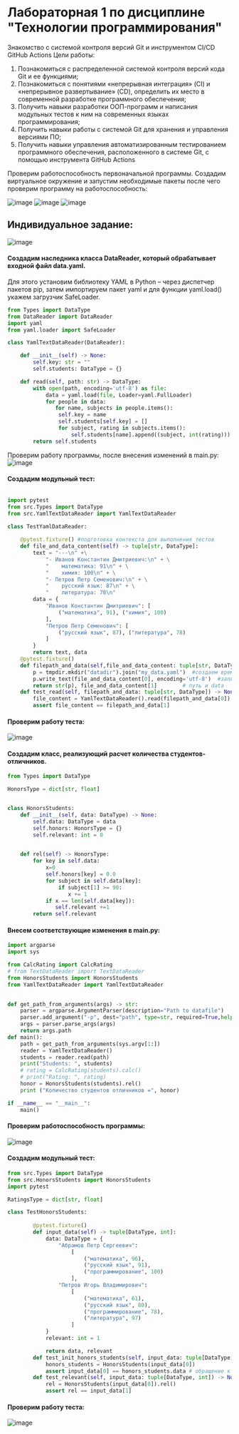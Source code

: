 # Лабораторная 1 по дисциплине "Технологии программирования"
Знакомство с системой контроля версий Git и инструментом CI/CD GitHub Actions
Цели работы:
1. Познакомиться c распределенной системой контроля версий кода Git и ее функциями;
2. Познакомиться с понятиями «непрерывная интеграция» (CI) и «непрерывное развертывание» 
(CD), определить их место в современной разработке программного обеспечения;
3. Получить навыки разработки ООП-программ и написания модульных тестов к ним на 
современных языках программирования;
4. Получить навыки работы с системой Git для хранения и управления версиями ПО;
5. Получить навыки управления автоматизированным тестированием программного обеспечения, 
расположенного в системе Git, с помощью инструмента GitHub Actions

Проверим работоспособность первоначальной программы. Создадим виртуальное окружение и запустим необходимые пакеты после чего проверим программу на работоспособность:

![image](https://github.com/VolkovaDasha/TehProgLab1/assets/118906106/570ceb5d-9f85-466c-ab0e-60ac515f2b7d)
![image](https://github.com/VolkovaDasha/TehProgLab1/assets/118906106/9ced85a8-ab66-432c-b80c-c7825d2233db)
![image](https://github.com/VolkovaDasha/TehProgLab1/assets/118906106/f7077247-ac5b-4c8e-be06-f2db419d20d9)

## Индивидуальное задание: 
![image](https://github.com/VolkovaDasha/TehProgLab1/assets/118906106/d39fb935-82bc-40a4-b6cb-854e0f6c7c59)


#### Создадим наследника класса DataReader, который обрабатывает входной файл data.yaml. 

Для этого установим библиотеку YAML в Python – через диспетчер пакетов pip, затем импортируем пакет yaml и для функции yaml.load() укажем загрузчик SafeLoader.

```python
from Types import DataType
from DataReader import DataReader
import yaml
from yaml.loader import SafeLoader

class YamlTextDataReader(DataReader):

    def __init__(self) -> None:
        self.key: str = ""
        self.students: DataType = {}

    def read(self, path: str) -> DataType:
        with open(path, encoding='utf-8') as file:
            data = yaml.load(file, Loader=yaml.FullLoader)
            for people in data:
               for name, subjects in people.items():
                self.key = name
                self.students[self.key] = []
                for subject, rating in subjects.items():
                    self.students[name].append((subject, int(rating)))  
        return self.students
```
Проверим работу программы, после внесения изменений в main.py:
![image](https://github.com/VolkovaDasha/TehProgLab1/assets/118906106/6659712a-01be-49c5-86db-ea631f350ce6)

#### Создадим модульный тест:

```python

import pytest
from src.Types import DataType
from src.YamlTextDataReader import YamlTextDataReader

class TestYamlDataReader:
    
    @pytest.fixture() #подготовка контекста для выполнения тестов
    def file_and_data_content(self) -> tuple[str, DataType]:
        text = "---\n" +\
            "- Иванов Константин Дмитриевич:\n" + \
            "    математика: 91\n" + \
            "    химия: 100\n" + \
            "- Петров Петр Семенович:\n" + \
            "    русский язык: 87\n" + \
            "    литература: 78\n"
        data = {
            "Иванов Константин Дмитриевич": [
                ("математика", 91), ("химия", 100)
            ],
            "Петров Петр Семенович": [
                ("русский язык", 87), ("литература", 78)
            ]
        }
        return text, data
    @pytest.fixture()
    def filepath_and_data(self,file_and_data_content: tuple[str, DataType],tmpdir) -> tuple[str, DataType]:
        p = tmpdir.mkdir("datadir").join("my_data.yaml")  #создаем временную папку.пустой каталог и добавление имени нового файла 
        p.write_text(file_and_data_content[0], encoding='utf-8')  #записываем путь
        return str(p), file_and_data_content[1]        # путь и data
    def test_read(self, filepath_and_data: tuple[str, DataType]) -> None:
        file_content = YamlTextDataReader().read(filepath_and_data[0])  #(ссылка путь p)
        assert file_content == filepath_and_data[1]
```

#### Проверим работу теста:

![image](https://github.com/VolkovaDasha/TehProgLab1/assets/118906106/b8f52839-ba29-4f36-8f11-c75834eb06d2)


#### Создадим класс, реализующий расчет количества студентов-отличников.

```python
from Types import DataType

HonorsType = dict[str, float]


class HonorsStudents:
    def __init__(self, data: DataType) -> None:
        self.data: DataType = data 
        self.honors: HonorsType = {}
        self.relevant: int = 0
       

    def rel(self) -> HonorsType:
        for key in self.data:
            x=0
            self.honors[key] = 0.0
            for subject in self.data[key]:
                if subject[1] >= 90:
                   x += 1
            if x == len(self.data[key]):
               self.relevant +=1
        return self.relevant
```
#### Внесем соответствующие изменения в main.py:

```python
import argparse
import sys

from CalcRating import CalcRating
# from TextDataReader import TextDataReader
from HonorsStudents import HonorsStudents
from YamlTextDataReader import YamlTextDataReader
 

def get_path_from_arguments(args) -> str:
    parser = argparse.ArgumentParser(description="Path to datafile")
    parser.add_argument("-p", dest="path", type=str, required=True,help="Path to datafile")
    args = parser.parse_args(args)
    return args.path
def main():
    path = get_path_from_arguments(sys.argv[1:])
    reader = YamlTextDataReader()
    students = reader.read(path)
    print("Students: ", students)
    # rating = CalcRating(students).calc()
    # print("Rating: ", rating)
    honor = HonorsStudents(students).rel()
    print ("Количество студентов отличников =", honor)

if __name__ == "__main__":
    main()

```
#### Проверим работоспособность программы:
![image](https://github.com/VolkovaDasha/TehProgLab1/assets/118906106/d9ae0df4-67a3-457e-9daa-57e8e7a3ef11)

#### Создадим модульный тест:
```python
from src.Types import DataType
from src.HonorsStudents import HonorsStudents
import pytest

RatingsType = dict[str, float]

class TestHonorsStudents:
    
        @pytest.fixture()
        def input_data(self) -> tuple[DataType, int]:
            data: DataType = {
                "Абрамов Петр Сергеевич":
                    [
                        ("математика", 96),
                        ("русский язык", 91),
                        ("программирование", 100)
                    ],
                "Петров Игорь Владимирович":
                    [
                        ("математика", 61),
                        ("русский язык", 80),
                        ("программирование", 78),
                        ("литература", 97)
                    ]     
            }
            relevant: int = 1

            return data, relevant
        def test_init_honors_students(self, input_data: tuple[DataType,int]) -> None:          
            honors_students = HonorsStudents(input_data[0])
            assert input_data[0] == honors_students.data # обращение к self.data из класса HonorsStudents (через объект honors_students)
        def test_relevant(self, input_data: tuple[DataType, int]) -> None:
            rel = HonorsStudents(input_data[0]).rel()
            assert rel == input_data[1]
```
#### Проверим работу теста: 

![image](https://github.com/VolkovaDasha/TehProgLab1/assets/118906106/810bfa60-6753-4f73-9fd6-21c8e3ee5fc5)


